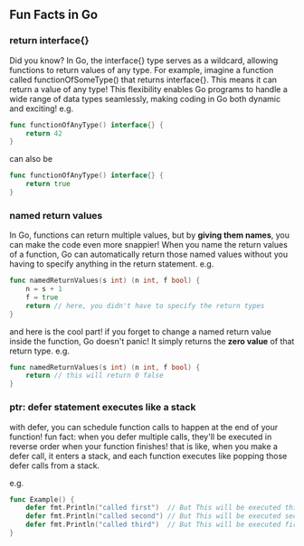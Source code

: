 ## Fun Facts in Go


### return interface{}

Did you know? In Go, the interface{} type serves as a wildcard, allowing functions to return values of any type. For example, imagine a function called functionOfSomeType() that returns interface{}. This means it can return a value of any type! This flexibility enables Go programs to handle a wide range of data types seamlessly, making coding in Go both dynamic and exciting!
e.g.
```go
func functionOfAnyType() interface{} {
	return 42
}
```
can also be
```go
func functionOfAnyType() interface{} {
	return true
}
```
### named return values

In Go, functions can return multiple values, but by **giving them names**, you can make the code even more snappier!
When you name the return values of a function, Go can automatically return those named values without you having to specify anything in the return statement.
e.g.
```go
func namedReturnValues(s int) (n int, f bool) {
	n = s + 1
	f = true
	return // here, you didn't have to specify the return types
}
```
and here is the cool part! if you forget to change a named return value inside the function, Go doesn't panic! It simply returns the **zero value** of that return type. 
e.g.
```go
func namedReturnValues(s int) (n int, f bool) {
	return // this will return 0 false
}
```

### ptr: defer statement executes like a stack

with defer, you can schedule function calls to happen at the end of your function! fun fact: when you defer multiple calls, they'll be executed in reverse order when your function finishes! that is like, when you make a defer call, it enters a stack, and each function executes like popping those defer calls from a stack.

e.g.
```go
func Example() {
    defer fmt.Println("called first")  // But This will be executed third.
    defer fmt.Println("called second") // But This will be executed second.
    defer fmt.Println("called third")  // But This will be executed first.
}
```




